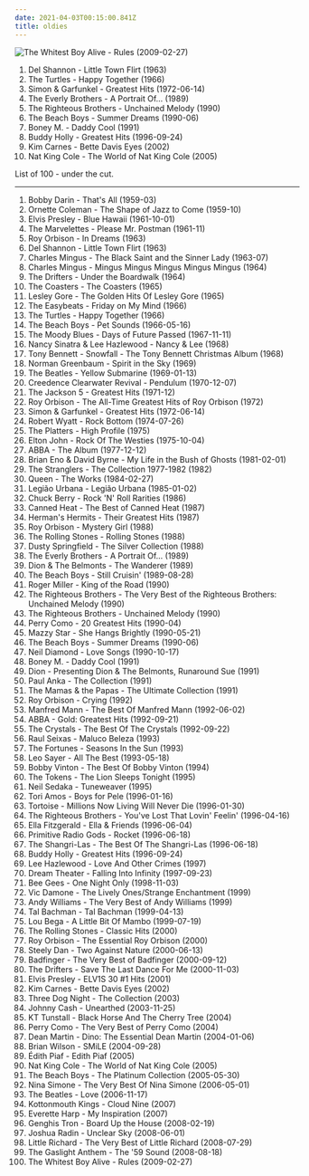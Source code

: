 ```yaml
---
date: 2021-04-03T00:15:00.841Z
title: oldies
---
```

![The Whitest Boy Alive - Rules (2009-02-27)](https://img.discogs.com/1SKTxotmuCJe7Ne_8s4YkuXokrw=/fit-in/600x450/filters:strip_icc():format(jpeg):mode_rgb():quality(90)/discogs-images/R-14995854-1585259685-1169.jpeg.jpg "The Whitest Boy Alive - Rules (2009-02-27)")
<ol class="albums">
<li data-cover="https://via.placeholder.com/450" data-tags="60s, oldies, rock n roll" role="button">Del Shannon - Little Town Flirt (1963)</li>
<li data-cover="https://via.placeholder.com/450" data-tags="60s, classic rock" role="button">The Turtles - Happy Together (1966)</li>
<li data-cover="https://via.placeholder.com/450" data-tags="oldies, 60s, classic rock" role="button">Simon & Garfunkel - Greatest Hits (1972-06-14)</li>
<li data-cover="https://via.placeholder.com/450" data-tags="oldies" role="button">The Everly Brothers - A Portrait Of... (1989)</li>
<li data-cover="https://via.placeholder.com/450" data-tags="oldies, 60s" role="button">The Righteous Brothers - Unchained Melody (1990)</li>
<li data-cover="https://via.placeholder.com/450" data-tags="oldies, the beach boys, the beach boys - summer dreams" role="button">The Beach Boys - Summer Dreams (1990-06)</li>
<li data-cover="https://via.placeholder.com/450" data-tags="disco, pop, 70s, 80s, dance, oldies, guilty pleasure, boney m, gigle" role="button">Boney M. - Daddy Cool (1991)</li>
<li data-cover="https://via.placeholder.com/450" data-tags="oldies, 50s, buddy holly, rock n roll" role="button">Buddy Holly - Greatest Hits (1996-09-24)</li>
<li data-cover="https://via.placeholder.com/450" data-tags="pop, 80s, female vocalists, oldies, out of our heads, bd eyes" role="button">Kim Carnes - Bette Davis Eyes (2002)</li>
<li data-cover="https://via.placeholder.com/450" data-tags="oldies, jazz" role="button">Nat King Cole - The World of Nat King Cole (2005)</li>
</ol>
List of 100 - under the cut.
<!-- more -->

_________________

<ol class="albums">
<li data-cover="https://via.placeholder.com/450" data-tags="oldies, 50s" role="button">
Bobby Darin - That's All (1959-03)
</li>
<li data-cover="https://via.placeholder.com/450" data-tags="jazz, free jazz" role="button">
Ornette Coleman - The Shape of Jazz to Come (1959-10)
</li>
<li data-cover="https://via.placeholder.com/450" data-tags="1961, rock" role="button">
Elvis Presley - Blue Hawaii (1961-10-01)
</li>
<li data-cover="https://via.placeholder.com/450" data-tags="motown, oldies" role="button">
The Marvelettes - Please Mr. Postman (1961-11)
</li>
<li data-cover="https://via.placeholder.com/450" data-tags="1963" role="button">
Roy Orbison - In Dreams (1963)
</li>
<li data-cover="https://via.placeholder.com/450" data-tags="60s, oldies, rock n roll" role="button">
Del Shannon - Little Town Flirt (1963)
</li>
<li data-cover="http://coverartarchive.org/release/e9a8f2de-5145-3d5b-9787-9344f15b72ad/10118746823-500.jpg" data-tags="jazz, avant-garde jazz" role="button">
Charles Mingus - The Black Saint and the Sinner Lady (1963-07)
</li>
<li data-cover="http://coverartarchive.org/release/cb3d8854-74ac-4a06-bf3f-f4ef4da6d482/1026520892-500.jpg" data-tags="jazz, 60s" role="button">
Charles Mingus - Mingus Mingus Mingus Mingus Mingus (1964)
</li>
<li data-cover="https://via.placeholder.com/450" data-tags="soul, oldies" role="button">
The Drifters - Under the Boardwalk (1964)
</li>
<li data-cover="https://via.placeholder.com/450" data-tags="oldies, schlageroldies" role="button">
The Coasters - The Coasters (1965)
</li>
<li data-cover="https://via.placeholder.com/450" data-tags="oldies" role="button">
Lesley Gore - The Golden Hits Of Lesley Gore (1965)
</li>
<li data-cover="https://via.placeholder.com/450" data-tags="classic rock, 1966, 60s, psychedelic, oldies, beat" role="button">
The Easybeats - Friday on My Mind (1966)
</li>
<li data-cover="https://via.placeholder.com/450" data-tags="60s, classic rock" role="button">
The Turtles - Happy Together (1966)
</li>
<li data-cover="https://via.placeholder.com/450" data-tags="60s, 1966, pop" role="button">
The Beach Boys - Pet Sounds (1966-05-16)
</li>
<li data-cover="https://via.placeholder.com/450" data-tags="classic rock, progressive rock" role="button">
The Moody Blues - Days of Future Passed (1967-11-11)
</li>
<li data-cover="https://via.placeholder.com/450" data-tags="oldies, duets, 1968" role="button">
Nancy Sinatra & Lee Hazlewood - Nancy & Lee (1968)
</li>
<li data-cover="https://via.placeholder.com/450" data-tags="jazz, christmas, oldies, tony bennett, golden oldies, mastersinger, vocalistas masculinos, t bennett" role="button">
Tony Bennett - Snowfall - The Tony Bennett Christmas Album (1968)
</li>
<li data-cover="https://via.placeholder.com/450" data-tags="classic rock" role="button">
Norman Greenbaum - Spirit in the Sky (1969)
</li>
<li data-cover="https://via.placeholder.com/450" data-tags="rock, 60s" role="button">
The Beatles - Yellow Submarine (1969-01-13)
</li>
<li data-cover="https://via.placeholder.com/450" data-tags="rock, classic rock" role="button">
Creedence Clearwater Revival - Pendulum (1970-12-07)
</li>
<li data-cover="https://via.placeholder.com/450" data-tags="70s, soul" role="button">
The Jackson 5 - Greatest Hits (1971-12)
</li>
<li data-cover="https://via.placeholder.com/450" data-tags="oldies" role="button">
Roy Orbison - The All-Time Greatest Hits of Roy Orbison (1972)
</li>
<li data-cover="https://via.placeholder.com/450" data-tags="oldies, 60s, classic rock" role="button">
Simon & Garfunkel - Greatest Hits (1972-06-14)
</li>
<li data-cover="https://via.placeholder.com/450" data-tags="progressive rock, 1974, canterbury scene" role="button">
Robert Wyatt - Rock Bottom (1974-07-26)
</li>
<li data-cover="https://via.placeholder.com/450" data-tags="oldies, doo wop, soul" role="button">
The Platters - High Profile (1975)
</li>
<li data-cover="http://coverartarchive.org/release/5904320c-f3ca-4320-bade-58215eda3e0c/1637049317-500.jpg" data-tags="70s" role="button">
Elton John - Rock Of The Westies (1975-10-04)
</li>
<li data-cover="https://via.placeholder.com/450" data-tags="pop, 70s, abba" role="button">
ABBA - The Album (1977-12-12)
</li>
<li data-cover="http://coverartarchive.org/release/c2404208-9e35-458b-b0b6-40f5337f7ed1/15899729412-500.jpg" data-tags="experimental, 80s, electronic, 1981" role="button">
Brian Eno & David Byrne - My Life in the Bush of Ghosts (1981-02-01)
</li>
<li data-cover="https://via.placeholder.com/450" data-tags="new wave, rock" role="button">
The Stranglers - The Collection 1977-1982 (1982)
</li>
<li data-cover="https://via.placeholder.com/450" data-tags="classic rock, rock" role="button">
Queen - The Works (1984-02-27)
</li>
<li data-cover="http://coverartarchive.org/release/405b99d3-3157-49f9-a6d9-da8602d09d77/17671304804-500.jpg" data-tags="80s, rock" role="button">
Legião Urbana - Legião Urbana (1985-01-02)
</li>
<li data-cover="https://via.placeholder.com/450" data-tags="60s, energetic, summer, literate, oldies, cheerful, irreverent, organic, confident, freewheeling, rousing, raucous, fun, 50s, rock n roll, road trip, playful, freedom, reunion, chuck, rollicking, celebratory, witty, joyous, humorous, rowdy, swaggering, tgif, boisterous, rambunctious, bravado, icmusick, rockaroundthebunker" role="button">
Chuck Berry - Rock 'N' Roll Rarities (1986)
</li>
<li data-cover="https://via.placeholder.com/450" data-tags="rock, blues, classic rock, 60s" role="button">
Canned Heat - The Best of Canned Heat (1987)
</li>
<li data-cover="https://via.placeholder.com/450" data-tags="oldies, 60s" role="button">
Herman's Hermits - Their Greatest Hits (1987)
</li>
<li data-cover="https://via.placeholder.com/450" data-tags="rock, roy orbison" role="button">
Roy Orbison - Mystery Girl (1988)
</li>
<li data-cover="https://via.placeholder.com/450" data-tags="classic rock, rock, 60s, oldies, stonedbeat, sympathy68, 1960s, debut, rolling stones, full tracks, numckeith" role="button">
The Rolling Stones - Rolling Stones (1988)
</li>
<li data-cover="https://via.placeholder.com/450" data-tags="oldies" role="button">
Dusty Springfield - The Silver Collection (1988)
</li>
<li data-cover="https://via.placeholder.com/450" data-tags="oldies" role="button">
The Everly Brothers - A Portrait Of... (1989)
</li>
<li data-cover="https://via.placeholder.com/450" data-tags="oldies, rock n roll" role="button">
Dion & The Belmonts - The Wanderer (1989)
</li>
<li data-cover="https://via.placeholder.com/450" data-tags="surf, oldies, 60s" role="button">
The Beach Boys - Still Cruisin' (1989-08-28)
</li>
<li data-cover="https://via.placeholder.com/450" data-tags="pop, country, 60s, oldies, male vocalists" role="button">
Roger Miller - King of the Road (1990)
</li>
<li data-cover="https://via.placeholder.com/450" data-tags="soul, 60s, oldies, male vocalists" role="button">
The Righteous Brothers - The Very Best of the Righteous Brothers: Unchained Melody (1990)
</li>
<li data-cover="https://via.placeholder.com/450" data-tags="oldies, 60s" role="button">
The Righteous Brothers - Unchained Melody (1990)
</li>
<li data-cover="https://via.placeholder.com/450" data-tags="oldies, 50s" role="button">
Perry Como - 20 Greatest Hits (1990-04)
</li>
<li data-cover="http://coverartarchive.org/release/c74307be-1085-4026-97ab-60b676e367c5/1923128273-500.jpg" data-tags="female vocalists, 90s, dream pop" role="button">
Mazzy Star - She Hangs Brightly (1990-05-21)
</li>
<li data-cover="https://via.placeholder.com/450" data-tags="oldies, the beach boys, the beach boys - summer dreams" role="button">
The Beach Boys - Summer Dreams (1990-06)
</li>
<li data-cover="https://via.placeholder.com/450" data-tags="male, romantic, blues, oldies, songs i like to sing along with" role="button">
Neil Diamond - Love Songs (1990-10-17)
</li>
<li data-cover="https://via.placeholder.com/450" data-tags="disco, pop, 70s, 80s, dance, oldies, guilty pleasure, boney m, gigle" role="button">
Boney M. - Daddy Cool (1991)
</li>
<li data-cover="https://via.placeholder.com/450" data-tags="oldies" role="button">
Dion - Presenting Dion & The Belmonts, Runaround Sue (1991)
</li>
<li data-cover="https://via.placeholder.com/450" data-tags="oldies" role="button">
Paul Anka - The Collection (1991)
</li>
<li data-cover="https://via.placeholder.com/450" data-tags="vocal, pop, 60s, 70s, usa, american, oldies, harmony, compilation, laptop, west coast pop" role="button">
The Mamas & the Papas - The Ultimate Collection (1991)
</li>
<li data-cover="https://via.placeholder.com/450" data-tags="1962, 60s" role="button">
Roy Orbison - Crying (1992)
</li>
<li data-cover="https://via.placeholder.com/450" data-tags="oldies, manfred mann, 60s" role="button">
Manfred Mann - The Best Of Manfred Mann (1992-06-02)
</li>
<li data-cover="https://via.placeholder.com/450" data-tags="abba" role="button">
ABBA - Gold: Greatest Hits (1992-09-21)
</li>
<li data-cover="https://via.placeholder.com/450" data-tags="oldies" role="button">
The Crystals - The Best Of The Crystals (1992-09-22)
</li>
<li data-cover="https://via.placeholder.com/450" data-tags="rock, oldies, california, brazilian, aleister crowley, oi, christopher lee, aleyster crowley, argeu california seixas, silvio passos, wilson seixas, california seixas, aleister, raul seixas, amidio junior, anyzio rocha, nova california seixas, mucajai, argeu california, beto juara, don kalifa, caracarai, donkalifa, aleystercrowley, simplesdemais, os putos brothers, aleyster, silva alhandra, krica morena bela, boa vista, roraima, kricamorena, familia santos, argeu, krica morena, mosca navarro, aleyster crowley bernardo de andrade" role="button">
Raul Seixas - Maluco Beleza (1993)
</li>
<li data-cover="https://via.placeholder.com/450" data-tags="60s, oldies" role="button">
The Fortunes - Seasons In the Sun (1993)
</li>
<li data-cover="https://via.placeholder.com/450" data-tags="oldies" role="button">
Leo Sayer - All The Best (1993-05-18)
</li>
<li data-cover="https://via.placeholder.com/450" data-tags="2004, 60s, oldies, b, bobby vinton" role="button">
Bobby Vinton - The Best Of Bobby Vinton (1994)
</li>
<li data-cover="https://via.placeholder.com/450" data-tags="oldies" role="button">
The Tokens - The Lion Sleeps Tonight (1995)
</li>
<li data-cover="https://via.placeholder.com/450" data-tags="oldies" role="button">
Neil Sedaka - Tuneweaver (1995)
</li>
<li data-cover="http://coverartarchive.org/release/4cd43e6e-df96-3546-8343-870035e5eaf6/21952897279-500.jpg" data-tags="alternative, piano, female vocalists, singer-songwriter, 90s, 1996" role="button">
Tori Amos - Boys for Pele (1996-01-16)
</li>
<li data-cover="http://coverartarchive.org/release/19d89c34-6a91-4e7a-8d8a-499159e781cf/4483481718-500.jpg" data-tags="post-rock" role="button">
Tortoise - Millions Now Living Will Never Die (1996-01-30)
</li>
<li data-cover="https://via.placeholder.com/450" data-tags="pop, 60s, blue-eyed soul, oldies" role="button">
The Righteous Brothers - You've Lost That Lovin' Feelin' (1996-04-16)
</li>
<li data-cover="https://via.placeholder.com/450" data-tags="jazz, oldies" role="button">
Ella Fitzgerald - Ella & Friends (1996-06-04)
</li>
<li data-cover="http://coverartarchive.org/release/4e0383b3-ca53-4e2e-b4f3-6973d09d7f22/18016479630-500.jpg" data-tags="alternative" role="button">
Primitive Radio Gods - Rocket (1996-06-18)
</li>
<li data-cover="http://coverartarchive.org/release/9b5866f6-c209-482d-ba0e-f540ca5cafc9/14195870435-500.jpg" data-tags="60s, girl groups, oldies" role="button">
The Shangri-Las - The Best Of The Shangri-Las (1996-06-18)
</li>
<li data-cover="https://via.placeholder.com/450" data-tags="oldies, 50s, buddy holly, rock n roll" role="button">
Buddy Holly - Greatest Hits (1996-09-24)
</li>
<li data-cover="https://via.placeholder.com/450" data-tags="1968, classic rock, singer-songwriter, oldies, male vocalists" role="button">
Lee Hazlewood - Love And Other Crimes (1997)
</li>
<li data-cover="http://coverartarchive.org/release/56805d04-50f5-49c9-ac0b-41a653d945c1/1118691837-500.jpg" data-tags="progressive metal, progressive rock" role="button">
Dream Theater - Falling Into Infinity (1997-09-23)
</li>
<li data-cover="https://via.placeholder.com/450" data-tags="disco" role="button">
Bee Gees - One Night Only (1998-11-03)
</li>
<li data-cover="https://via.placeholder.com/450" data-tags="jazz, oldies, crooners, vocalistas masculinos" role="button">
Vic Damone - The Lively Ones/Strange Enchantment (1999)
</li>
<li data-cover="https://via.placeholder.com/450" data-tags="oldies" role="button">
Andy Williams - The Very Best of Andy Williams (1999)
</li>
<li data-cover="http://coverartarchive.org/release/3e3aa402-f384-4043-9da4-a74808e3a212/1650382862-500.jpg" data-tags="rock" role="button">
Tal Bachman - Tal Bachman (1999-04-13)
</li>
<li data-cover="http://coverartarchive.org/release/8d5b8acc-ca4e-3136-b5c6-9d1a9a4badcd/21568717801-500.jpg" data-tags="mambo, pop" role="button">
Lou Bega - A Little Bit Of Mambo (1999-07-19)
</li>
<li data-cover="https://via.placeholder.com/450" data-tags="classic rock, rock, 60s, british, england, oldies, blues rock, rock and roll, rolling stones, great hits" role="button">
The Rolling Stones - Classic Hits (2000)
</li>
<li data-cover="https://via.placeholder.com/450" data-tags="oldies, classic rock" role="button">
Roy Orbison - The Essential Roy Orbison (2000)
</li>
<li data-cover="https://img.discogs.com/kUPms-alVu6Pn-uzhwjeywzRNPE=/fit-in/600x586/filters:strip_icc():format(jpeg):mode_rgb():quality(90)/discogs-images/R-1844922-1609007188-2173.jpeg.jpg" data-tags="jazz" role="button">
Steely Dan - Two Against Nature (2000-06-13)
</li>
<li data-cover="https://via.placeholder.com/450" data-tags="rock, 70s" role="button">
Badfinger - The Very Best of Badfinger (2000-09-12)
</li>
<li data-cover="https://via.placeholder.com/450" data-tags="pop, r&b, oldies, western, all, t drifters" role="button">
The Drifters - Save The Last Dance For Me (2000-11-03)
</li>
<li data-cover="https://via.placeholder.com/450" data-tags="oldies" role="button">
Elvis Presley - ELV1S 30 #1 Hits (2001)
</li>
<li data-cover="https://via.placeholder.com/450" data-tags="pop, 80s, female vocalists, oldies, out of our heads, bd eyes" role="button">
Kim Carnes - Bette Davis Eyes (2002)
</li>
<li data-cover="http://coverartarchive.org/release/15e5e346-666b-47d6-950b-d71f49ba6c7d/28137644101-500.jpg" data-tags="2003, 60s, usa, oldies, compilation, 00s, rock pop, laptop, american group" role="button">
Three Dog Night - The Collection (2003)
</li>
<li data-cover="http://coverartarchive.org/release/4321855e-8e8e-4786-8506-28e6d69633b9/13966110015-500.jpg" data-tags="country" role="button">
Johnny Cash - Unearthed (2003-11-25)
</li>
<li data-cover="https://via.placeholder.com/450" data-tags="pop, rock, female vocalists, scottish, oldies, female vocalist, femmina, femmine, donne, uk invasion, donna, bella topolina, gnocca, voce femminile, occhi a cuoricino, voci femminili, kt tunstall - because i said so, k tunstall" role="button">
KT Tunstall - Black Horse And The Cherry Tree (2004)
</li>
<li data-cover="https://via.placeholder.com/450" data-tags="oldies, perry como" role="button">
Perry Como - The Very Best of Perry Como (2004)
</li>
<li data-cover="https://via.placeholder.com/450" data-tags="jazz, swing, oldies, male vocalists" role="button">
Dean Martin - Dino: The Essential Dean Martin (2004-01-06)
</li>
<li data-cover="http://coverartarchive.org/release/b7b2aa52-2189-486a-aa6f-de095ddfd019/1602455849-500.jpg" data-tags="classic rock, 2004, pop, baroque pop" role="button">
Brian Wilson - SMiLE (2004-09-28)
</li>
<li data-cover="https://via.placeholder.com/450" data-tags="chanson française, oldies, frances" role="button">
Édith Piaf - Edith Piaf (2005)
</li>
<li data-cover="https://via.placeholder.com/450" data-tags="oldies, jazz" role="button">
Nat King Cole - The World of Nat King Cole (2005)
</li>
<li data-cover="https://via.placeholder.com/450" data-tags="60s, surf, easy listening, soft rock, oldies, library, the beach boys, lossless, t b boys, br5albums, br5next" role="button">
The Beach Boys - The Platinum Collection (2005-05-30)
</li>
<li data-cover="https://via.placeholder.com/450" data-tags="jazz, female vocalist, nina simone" role="button">
Nina Simone - The Very Best Of Nina Simone (2006-05-01)
</li>
<li data-cover="https://via.placeholder.com/450" data-tags="classic rock" role="button">
The Beatles - Love (2006-11-17)
</li>
<li data-cover="https://via.placeholder.com/450" data-tags="hip-hop, hip hop, 60s, motown, oldies, stoner, rap rock, psychedelic hip hop, kottonomouth kings" role="button">
Kottonmouth Kings - Cloud Nine (2007)
</li>
<li data-cover="https://img.discogs.com/tzYvLxCRN9caqpSVbKtyXsjoJVE=/fit-in/236x213/filters:strip_icc():format(jpeg):mode_rgb():quality(90)/discogs-images/R-3332652-1326144436.jpeg.jpg" data-tags="jazz, fusion, saxophone, oldies, smooth, 00s, last.fm, aru2, dig out album and add to itunes" role="button">
Everette Harp - My Inspiration (2007)
</li>
<li data-cover="http://coverartarchive.org/release/d08330be-7e1b-4cc1-b9b9-a1662c0ad62f/14476655259-500.jpg" data-tags="experimental, grindcore, cybergrind, 2008, electronic, mathcore" role="button">
Genghis Tron - Board Up the House (2008-02-19)
</li>
<li data-cover="https://via.placeholder.com/450" data-tags="classic rock, acoustic, oldies, male vocalists, gentel heart" role="button">
Joshua Radin - Unclear Sky (2008-06-01)
</li>
<li data-cover="https://via.placeholder.com/450" data-tags="oldies, rnb, 50's, rock n roll, little richard, rockin party" role="button">
Little Richard - The Very Best of Little Richard (2008-07-29)
</li>
<li data-cover="http://coverartarchive.org/release/fdf6b106-a8d3-4cd0-80b7-98cdc786e0ee/3366899189-500.jpg" data-tags="2008" role="button">
The Gaslight Anthem - The '59 Sound (2008-08-18)
</li>
<li data-cover="https://img.discogs.com/1SKTxotmuCJe7Ne_8s4YkuXokrw=/fit-in/600x450/filters:strip_icc():format(jpeg):mode_rgb():quality(90)/discogs-images/R-14995854-1585259685-1169.jpeg.jpg" data-tags="2009, indie" role="button">
The Whitest Boy Alive - Rules (2009-02-27)
</li>
</ol>